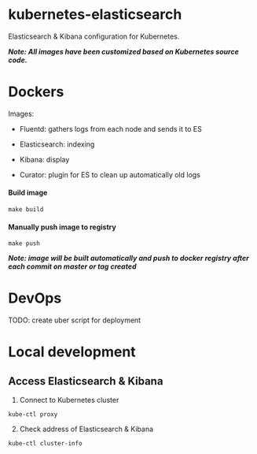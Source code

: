 # kubernetes-elasticsearch

Elasticsearch & Kibana configuration for Kubernetes.

***Note: All images have been customized based on Kubernetes source code.***

# Dockers

Images:

* Fluentd: gathers logs from each node and sends it to ES

* Elasticsearch: indexing

* Kibana: display

* Curator: plugin for ES to clean up automatically old logs

#### Build image

```
make build
```

#### Manually push image to registry

```
make push
```

***Note: image will be built automatically and push to docker registry after each commit on master or tag created***

# DevOps

TODO: create uber script for deployment

# Local development

## Access Elasticsearch & Kibana

1) Connect to Kubernetes cluster

```
kube-ctl proxy
```

2) Check address of Elasticsearch & Kibana

```
kube-ctl cluster-info
```
